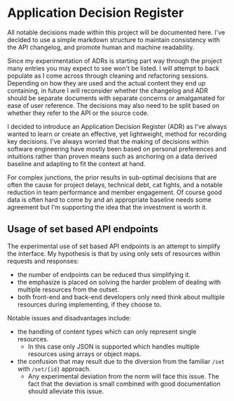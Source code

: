 # Application Decision Register

All notable decisions made within this project will be documented here. I've decided to use a simple markdown structure to maintain consistency with the API changelog, and promote human and machine readability.

Since my experimentation of ADRs is starting part way through the project many entries you may expect to see won't be listed. I will attempt to back populate as I come across through cleaning and refactoring sessions. Depending on how they are used and the actual content they end up containing, in future I will reconsider whether the changelog and ADR should be separate documents with separate concerns or amalgamated for ease of user reference. The decisions may also need to be split based on whether they refer to the API or the source code.

I decided to introduce an Application Decision Register (ADR) as I've always wanted to learn or create an effective, yet lightweight, method for recording key decisions. I've always worried that the making of decisions within software engineering have mostly been based on personal preferences and intuitions rather than proven means such as anchoring on a data derived baseline and adapting to fit the context at hand.

For complex junctions, the prior results in sub-optimal decisions that are often the cause for project delays, technical debt, cat fights, and a notable reduction in team performance and member engagement. Of course good data is often hard to come by and an appropriate baseline needs some agreement but  I'm supporting the idea that the investment is worth it.

## Usage of set based API endpoints

The experimental use of set based API endpoints is an attempt to simplify the interface. My hypothesis is that by using only sets of resources within requests and responses:

- the number of endpoints can be reduced thus simplifying it.
- the emphasize is placed on solving the harder problem of dealing with multiple resources from the outset.
- both front-end and back-end developers only need think about multiple resources during implementing, if they choose to.

Notable issues and disadvantages include:

- the handling of content types which can only represent single resources.
  - In this case only JSON is supported which handles multiple resources using arrays or object maps.
- the confusion that may result due to the diversion from the familiar `/set` with `/set/{id}` approach.
  - Any experimental deviation from the norm will face this issue. The fact that the deviation is small combined with good documentation should alleviate this issue.